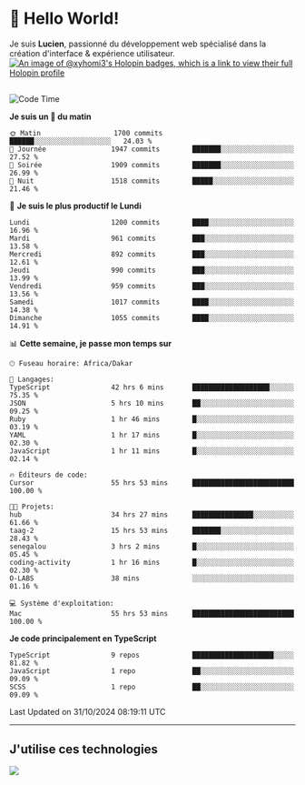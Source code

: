# 👋 Hello World!

Je suis **Lucien**, passionné du développement web spécialisé dans la création d'interface & expérience utilisateur.
[![An image of @xyhomi3's Holopin badges, which is a link to view their full Holopin profile](https://holopin.me/xyhomi3)](https://holopin.io/@xyhomi3)

##

<!--START_SECTION:waka-->
![Code Time](http://img.shields.io/badge/Code%20Time-2%2C442%20hrs%2053%20mins-blue)

**Je suis un 🐤 du matin** 

```text
🌞 Matin                  1700 commits        ██████░░░░░░░░░░░░░░░░░░░   24.03 % 
🌆 Journée                1947 commits        ███████░░░░░░░░░░░░░░░░░░   27.52 % 
🌃 Soirée                 1909 commits        ███████░░░░░░░░░░░░░░░░░░   26.99 % 
🌙 Nuit                   1518 commits        █████░░░░░░░░░░░░░░░░░░░░   21.46 % 
```
📅 **Je suis le plus productif le Lundi** 

```text
Lundi                    1200 commits        ████░░░░░░░░░░░░░░░░░░░░░   16.96 % 
Mardi                    961 commits         ███░░░░░░░░░░░░░░░░░░░░░░   13.58 % 
Mercredi                 892 commits         ███░░░░░░░░░░░░░░░░░░░░░░   12.61 % 
Jeudi                    990 commits         ███░░░░░░░░░░░░░░░░░░░░░░   13.99 % 
Vendredi                 959 commits         ███░░░░░░░░░░░░░░░░░░░░░░   13.56 % 
Samedi                   1017 commits        ████░░░░░░░░░░░░░░░░░░░░░   14.38 % 
Dimanche                 1055 commits        ████░░░░░░░░░░░░░░░░░░░░░   14.91 % 
```


📊 **Cette semaine, je passe mon temps sur** 

```text
🕑︎ Fuseau horaire: Africa/Dakar

💬 Langages: 
TypeScript               42 hrs 6 mins       ███████████████████░░░░░░   75.35 % 
JSON                     5 hrs 10 mins       ██░░░░░░░░░░░░░░░░░░░░░░░   09.25 % 
Ruby                     1 hr 46 mins        █░░░░░░░░░░░░░░░░░░░░░░░░   03.19 % 
YAML                     1 hr 17 mins        █░░░░░░░░░░░░░░░░░░░░░░░░   02.30 % 
JavaScript               1 hr 11 mins        █░░░░░░░░░░░░░░░░░░░░░░░░   02.14 % 

🔥 Éditeurs de code: 
Cursor                   55 hrs 53 mins      █████████████████████████   100.00 % 

🐱‍💻 Projets: 
hub                      34 hrs 27 mins      ███████████████░░░░░░░░░░   61.66 % 
taag-2                   15 hrs 53 mins      ███████░░░░░░░░░░░░░░░░░░   28.43 % 
senegalou                3 hrs 2 mins        █░░░░░░░░░░░░░░░░░░░░░░░░   05.45 % 
coding-activity          1 hr 16 mins        █░░░░░░░░░░░░░░░░░░░░░░░░   02.30 % 
O-LABS                   38 mins             ░░░░░░░░░░░░░░░░░░░░░░░░░   01.16 % 

💻 Système d'exploitation: 
Mac                      55 hrs 53 mins      █████████████████████████   100.00 % 
```

**Je code principalement en TypeScript** 

```text
TypeScript               9 repos             ████████████████████░░░░░   81.82 % 
JavaScript               1 repo              ██░░░░░░░░░░░░░░░░░░░░░░░   09.09 % 
SCSS                     1 repo              ██░░░░░░░░░░░░░░░░░░░░░░░   09.09 % 
```




 Last Updated on 31/10/2024 08:19:11 UTC
<!--END_SECTION:waka-->
---

## J'utilise ces technologies

<p align="left">
  <a href="https://skillicons.dev">
    <img src="https://skillicons.dev/icons?i=ts,js,md,scss,tailwind,react,docker,express,astro,vite,nextjs,vercel,figma,ableton" />
  </a>
</p>

